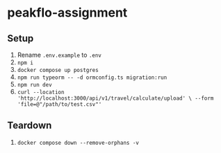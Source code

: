 # peakflo-assignment

## Setup

1. Rename `.env.example` to `.env`
2. `npm i`
3. `docker compose up postgres`
4. `npm run typeorm -- -d ormconfig.ts migration:run`
5. `npm run dev`
6. `curl --location 'http://localhost:3000/api/v1/travel/calculate/upload' \
--form 'file=@"/path/to/test.csv"'`

## Teardown

1. `docker compose down --remove-orphans -v`
